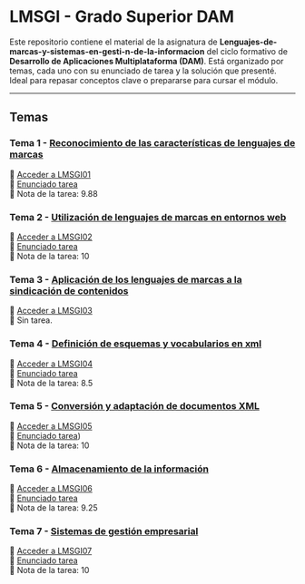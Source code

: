 # LMSGI - Grado Superior DAM

Este repositorio contiene el material de la asignatura de **Lenguajes-de-marcas-y-sistemas-en-gesti-n-de-la-informacion** del ciclo formativo de **Desarrollo de Aplicaciones Multiplataforma (DAM)**. Está organizado por temas, cada uno con su enunciado de tarea y la solución que presenté. Ideal para repasar conceptos clave o prepararse para cursar el módulo.

---

## Temas

### Tema 1 - [Reconocimiento de las características de lenguajes de marcas](https://github.com/irmscher2000/Lenguajes-de-marcas-y-sistemas-en-gesti-n-de-la-informacion/blob/main/LMSGI_01/LMSGI01%20-%20CONTENIDO.pdf)  
📁 [Acceder a LMSGI01](LMSGI_01)  
📝 [Enunciado tarea](LMSGI_01/UT1_LEMA_Tarea01.pdf)  
📝 Nota de la tarea: 9.88  

### Tema 2 - [Utilización de lenguajes de marcas en entornos web](https://github.com/irmscher2000/Lenguajes-de-marcas-y-sistemas-en-gesti-n-de-la-informacion/blob/main/LMSGI_02/LMSGI02%20CONTENIDO.pdf)  
📁 [Acceder a LMSGI02](LMSGI_02)  
📝 [Enunciado tarea](LMSGI_02/UT2_LMSGI_Tarea02.pdf)  
📝 Nota de la tarea: 10  

### Tema 3 - [Aplicación de los lenguajes de marcas a la sindicación de contenidos](https://github.com/irmscher2000/Lenguajes-de-marcas-y-sistemas-en-gesti-n-de-la-informacion/blob/main/LMSGI_03/LMSGI03%20CONTENIDO%20Aplicaci%C3%B3n%20de%20los%20lenguajes%20de%20marcas%20a%20la%20sindicaci%C3%B3n%20de%20contenidos.pdf)  
📁 [Acceder a LMSGI03](LMSGI_03)  
📝 Sin tarea.  

### Tema 4 - [Definición de esquemas y vocabularios en xml](https://github.com/irmscher2000/Lenguajes-de-marcas-y-sistemas-en-gesti-n-de-la-informacion/blob/main/LMSGI_04/LMSGI_04%20CONTENIDO%20Definici%C3%B3n%20de%20esquemas%20y%20vocabularios%20en%20XML.pdf)  
📁 [Acceder a LMSGI04](LMSGI_04)  
📝 [Enunciado tarea](LMSGI_04/LMSGI_04_Tarea.pdf)  
📝 Nota de la tarea: 8.5  

### Tema 5 - [Conversión y adaptación de documentos XML](https://github.com/irmscher2000/Lenguajes-de-marcas-y-sistemas-en-gesti-n-de-la-informacion/blob/main/LMSGI_05/LMSGI05%20CONTENIDO%20Conversi%C3%B3n%20y%20adaptaci%C3%B3n%20de%20documentos%20XML.pdf)  
📁 [Acceder a LMSGI05](LMSGI_05)  
📝 [Enunciado tarea](https://github.com/irmscher2000/Lenguajes-de-marcas-y-sistemas-en-gesti-n-de-la-informacion/blob/main/LMSGI_05/LMSGI05_%20Tarea.pdf))  
📝 Nota de la tarea: 10  

### Tema 6 - [Almacenamiento de la información](https://github.com/irmscher2000/Lenguajes-de-marcas-y-sistemas-en-gesti-n-de-la-informacion/blob/main/LMSGI_06/LMSGI06%20CONTENIDO%20Almacenamiento%20de%20la%20informaci%C3%B3n.pdf)  
📁 [Acceder a LMSGI06](LMSGI_06)  
📝 [Enunciado tarea](https://github.com/irmscher2000/Lenguajes-de-marcas-y-sistemas-en-gesti-n-de-la-informacion/blob/main/LMSGI_06/UT6.%20Tarea%20LMSGI6.docx.pdf)  
📝 Nota de la tarea: 9.25  

### Tema 7 - [Sistemas de gestión empresarial](https://github.com/irmscher2000/Lenguajes-de-marcas-y-sistemas-en-gesti-n-de-la-informacion/blob/main/LMSGI_07/LMSGI07%20CONTENIDO%20Sistemas%20de%20Gesti%C3%B3n%20empresarial.pdf)  
📁 [Acceder a LMSGI07](LMSGI_07)  
📝 [Enunciado tarea](https://github.com/irmscher2000/Lenguajes-de-marcas-y-sistemas-en-gesti-n-de-la-informacion/blob/main/LMSGI_07/UT7.%20Tarea%20LMSGI7.docx.pdf)  
📝 Nota de la tarea: 10  

